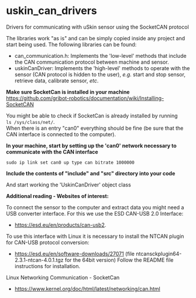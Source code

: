 # uskin_can_drivers
Drivers for communicating with uSkin sensor using the SocketCAN protocol

The libraries work "as is" and can be simply copied inside any project and start being used. The following libraries can be found:
- can_communication.h: Implements the 'low-level' methods that include the CAN communication protocol between machine and sensor.
- uskinCanDriver: Implements the 'high-level' methods to operate with the sensor (CAN protocol is hidden to the user), *e.g.* start and stop sensor, retrieve data, calibrate sensor, *etc*.

**Make sure SocketCan is installed in your machine** 
https://github.com/gribot-robotics/documentation/wiki/Installing-SocketCAN

You might be able to check if SocketCan is already installed by running  
`ls /sys/class/net/`.  
When there is an entry "can0" everything should be fine (be sure that the CAN interface is connected to the computer).

**In your machine, start by setting up the 'can0' network necessary to communicate with the CAN interface**

`sudo ip link set can0 up type can bitrate 1000000`

**Include the contents of "include" and "src" directory into your code**

And start working the 'UskinCanDriver' object class

**Additional reading - Websites of interest:**

To connect the sensor to the computer and extract data you might need a USB converter interface. For this we use the ESD CAN-USB 2.0 Interface:
- https://esd.eu/en/products/can-usb2.

To use this interface with Linux it is necessary to install the NTCAN plugin for CAN-USB protocol conversion:
- https://esd.eu/en/software-downloads/27071 (file ntcansckplugin64-2.3.1-ntcan-4.0.1.tgz for the 64bit version)
Follow the README file instructions for installation.


Linux Networking Communication - SocketCan
- https://www.kernel.org/doc/html/latest/networking/can.html
